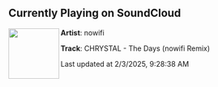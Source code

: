 ## Currently Playing on SoundCloud

[<img align="left" width="100" src="https://i1.sndcdn.com/artworks-V7d1tot0kh355ecc-zvy1yQ-t500x500.png">](https://soundcloud.com/nowifimusic/the-days)

**Artist**: nowifi 

**Track**: CHRYSTAL - The Days (nowifi Remix)

Last updated at 2/3/2025, 9:28:38 AM

